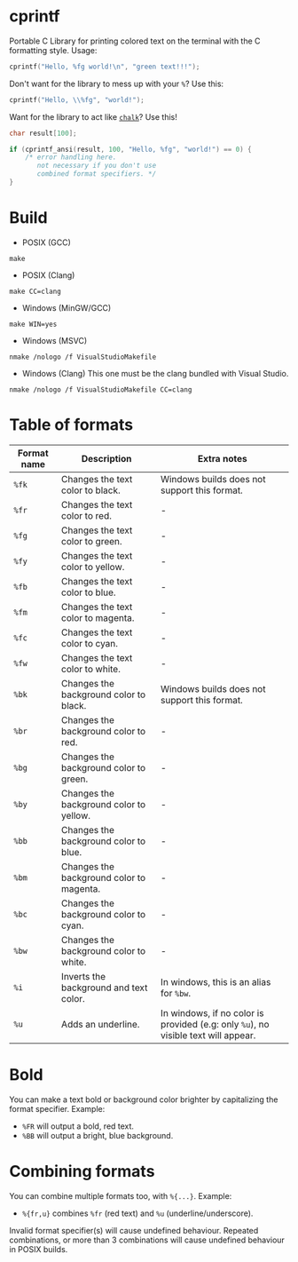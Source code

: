 # cprintf
Portable C Library for printing colored text on the terminal with the C formatting style. Usage:
```c
cprintf("Hello, %fg world!\n", "green text!!!");
```
Don't want for the library to mess up with your `%`? Use this:
```c
cprintf("Hello, \\%fg", "world!");
```
Want for the library to act like [`chalk`](https://www.npmjs.com/package/chalk)? Use this!
```c
char result[100];

if (cprintf_ansi(result, 100, "Hello, %fg", "world!") == 0) {
    /* error handling here. 
       not necessary if you don't use
       combined format specifiers. */
}
```

# Build
- POSIX (GCC)
```console
make
```
- POSIX (Clang)
```console
make CC=clang
```
- Windows (MinGW/GCC)
```console
make WIN=yes
```
- Windows (MSVC)
```console
nmake /nologo /f VisualStudioMakefile
```
- Windows (Clang)
This one must be the clang bundled with Visual Studio.
```console
nmake /nologo /f VisualStudioMakefile CC=clang
```

# Table of formats
| Format name | Description                              | Extra notes                                                                        |
|-------------|------------------------------------------|------------------------------------------------------------------------------------|
| `%fk`       | Changes the text color to black.         | Windows builds does not support this format.                                       |
| `%fr`       | Changes the text color to red.           | -                                                                                  |
| `%fg`       | Changes the text color to green.         | -                                                                                  |
| `%fy`       | Changes the text color to yellow.        | -                                                                                  |
| `%fb`       | Changes the text color to blue.          | -                                                                                  |
| `%fm`       | Changes the text color to magenta.       | -                                                                                  |
| `%fc`       | Changes the text color to cyan.          | -                                                                                  |
| `%fw`       | Changes the text color to white.         | -                                                                                  |
| `%bk`       | Changes the background color to black.   | Windows builds does not support this format.                                       |
| `%br`       | Changes the background color to red.     | -                                                                                  |
| `%bg`       | Changes the background color to green.   | -                                                                                  |
| `%by`       | Changes the background color to yellow.  | -                                                                                  |
| `%bb`       | Changes the background color to blue.    | -                                                                                  |
| `%bm`       | Changes the background color to magenta. | -                                                                                  |
| `%bc`       | Changes the background color to cyan.    | -                                                                                  |
| `%bw`       | Changes the background color to white.   | -                                                                                  |
| `%i`        | Inverts the background and text color.   | In windows, this is an alias for `%bw`.                                            |
| `%u`        | Adds an underline.                       | In windows, if no color is provided (e.g: only `%u`), no visible text will appear. |

# Bold
You can make a text bold or background color brighter by capitalizing the format specifier. Example:
- `%FR` will output a bold, red text.
- `%BB` will output a bright, blue background.

# Combining formats
You can combine multiple formats too, with `%{...}`. Example:
- `%{fr,u}` combines `%fr` (red text) and `%u` (underline/underscore).

Invalid format specifier(s) will cause undefined behaviour.
Repeated combinations, or more than 3 combinations will cause undefined behaviour in POSIX builds.
